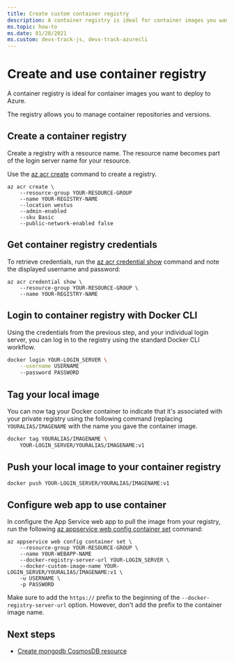 ```yaml
---
title: Create custom container registry
description: A container registry is ideal for container images you want to deploy to Azure. The registry allows you to manage container repositories and versions.
ms.topic: how-to
ms.date: 01/28/2021
ms.custom: devx-track-js, devx-track-azurecli
---
```


# Create and use container registry

A container registry is ideal for container images you want to deploy to Azure.

The registry allows you to manage container repositories and versions.  

## Create a container registry

Create a registry with a resource name. The resource name becomes part of the login server name for your resource. 

Use the [az acr create](/cli/azure/acr#az_acr_create) command to create a registry. 

```azurecli
az acr create \
    --resource-group YOUR-RESOURCE-GROUP
    --name YOUR-REGISTRY-NAME 
    --location westus 
    --admin-enabled
    --sku Basic
    --public-network-enabled false
```

## Get container registry credentials

To retrieve credentials, run the [az acr credential show](/cli/azure/acr/credential#az_acr_credential_show) command and note the displayed username and password:

```azurecli
az acr credential show \
    --resource-group YOUR-RESOURCE-GROUP \
    --name YOUR-REGISTRY-NAME
```

## Login to container registry with Docker CLI

Using the credentials from the previous step, and your individual login server, you can log in to the registry using the standard Docker CLI workflow.

```bash
docker login YOUR-LOGIN_SERVER \
    --username USERNAME
    --password PASSWORD
```

## Tag your local image

You can now tag your Docker container to indicate that it's associated with your private registry using the following command (replacing `YOURALIAS/IMAGENAME` with the name you gave the container image.

```bash
docker tag YOURALIAS/IMAGENAME \
    YOUR-LOGIN_SERVER/YOURALIAS/IMAGENAME:v1
```

## Push your local image to your container registry

```bash
docker push YOUR-LOGIN_SERVER/YOURALIAS/IMAGENAME:v1
```

## Configure web app to use container 

In configure the App Service web app to pull the image from your registry, run the following [az appservice web config container set](/cli/azure/webapp/config/container#az_webapp_config_container_set) command:

```azurecli
az appservice web config container set \
    --resource-group YOUR-RESOURCE-GROUP \
    --name YOUR-WEBAPP-NAME
    --docker-registry-server-url YOUR-LOGIN_SERVER \
    --docker-custom-image-name YOUR-LOGIN_SERVER/YOURALIAS/IMAGENAME:v1 \
    -u USERNAME \
    -p PASSWORD
```

Make sure to add the `https://` prefix to the beginning of the `--docker-registry-server-url` option. However, don't add the prefix to the container image name.

## Next steps

* [Create mongodb CosmosDB resource](create-mongodb-cosmosdb.md)